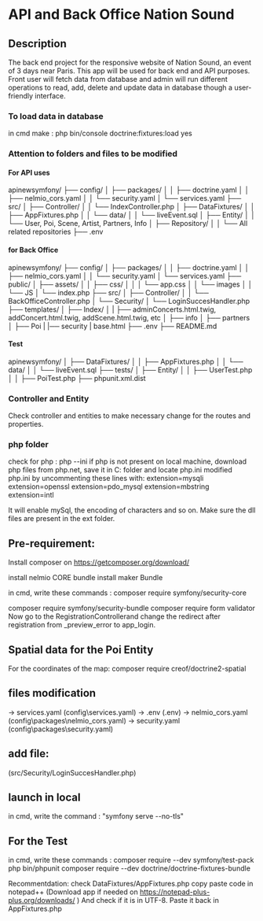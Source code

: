 # API and Back Office Nation Sound # 

## Description
The back end project for the responsive website of Nation Sound, an event of 3 days near Paris.
This app will be used for back end and API purposes. Front user will fetch data from database and admin will run different operations to 
read, add, delete and update data in database though a user-friendly interface.

### To load data in database
in cmd make :
php bin/console doctrine:fixtures:load
yes

### Attention to folders and files to be modified

#### For API uses
apinewsymfony/
├── config/
│   ├── packages/
│   │   ├── doctrine.yaml
│   │   ├── nelmio_cors.yaml
│   │   └── security.yaml
│   └── services.yaml
├── src/
│   ├── Controller/
│   │   └── IndexController.php
│   ├── DataFixtures/
│   │   ├── AppFixtures.php
│   │   └── data/
│   │       └── liveEvent.sql
│   ├── Entity/
│   │   └── User, Poi, Scene, Artist, Partners, Info
│   ├── Repository/
│   │   └── All related repositories
├── .env

#### for Back Office 
apinewsymfony/
├── config/
│   ├── packages/
│   │   ├── doctrine.yaml
│   │   ├── nelmio_cors.yaml
│   │   └── security.yaml
│   └── services.yaml
├── public/
│   ├── assets/
│   │   ├── css/
│   │   │   └── app.css
│   │   └── images
│   │   └── JS
│   └── index.php
├── src/
│   ├── Controller/
│   │   └── BackOfficeController.php 
│   └── Security/
│       └── LoginSuccesHandler.php
├── templates/
│   ├── Index/
│   |   ├── adminConcerts.html.twig, addConcert.html.twig, addScene.html.twig, etc
│   ├── info
│   ├── partners
│   ├── Poi
|   |── security
|   base.html
├── .env
├── README.md

#### Test

apinewsymfony/
│   ├── DataFixtures/
│   │   ├── AppFixtures.php
│   │   └── data/
│   │       └── liveEvent.sql
├── tests/
│   ├── Entity/
│   │   ├── UserTest.php
│   │   ├── PoiTest.php
├── phpunit.xml.dist

### Controller and Entity
Check controller and entities to make necessary change for the routes and properties.

### php folder
check for php :
php --ini
if php is not present on local machine, download php files from php.net, save it in C: folder and locate php.ini
modified php.ini by uncommenting these lines with:
extension=mysqli
extension=openssl
extension=pdo_mysql
extension=mbstring
extension=intl

It will enable mySql, the encoding of characters and so on. Make sure the dll files are present in the ext folder.

## Pre-requirement:
Install composer on https://getcomposer.org/download/

install nelmio CORE bundle
install maker Bundle

in cmd, write these commands :
composer require symfony/security-core

composer require symfony/security-bundle
composer require form validator
Now go to the RegistrationControllerand change the redirect after registration from _preview_error to app_login.

## Spatial data for the Poi Entity

For the coordinates of the map:
composer require creof/doctrine2-spatial


## files modification
-> services.yaml (config\services.yaml)
-> .env (.env)
-> nelmio_cors.yaml (config\packages\nelmio_cors.yaml)
-> security.yaml (config\packages\security.yaml)

## add file:
(src/Security/LoginSuccesHandler.php) 

## launch in local
in cmd, write the command :
"symfony serve --no-tls"

## For the Test
in cmd, write these commands :
composer require --dev symfony/test-pack
php bin/phpunit
composer require --dev doctrine/doctrine-fixtures-bundle

Recommentdation: check DataFixtures/AppFixtures.php
copy paste code in notepad++ (Download app if needed on https://notepad-plus-plus.org/downloads/ )
And check if it is in UTF-8. Paste it back in AppFixtures.php






